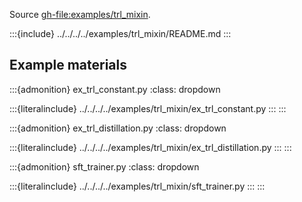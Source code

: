 Source <gh-file:examples/trl_mixin>.

:::{include} ../../../../examples/trl_mixin/README.md
:::

## Example materials

:::{admonition} ex_trl_constant.py
:class: dropdown

:::{literalinclude} ../../../../examples/trl_mixin/ex_trl_constant.py
:::
:::

:::{admonition} ex_trl_distillation.py
:class: dropdown

:::{literalinclude} ../../../../examples/trl_mixin/ex_trl_distillation.py
:::
:::

:::{admonition} sft_trainer.py
:class: dropdown

:::{literalinclude} ../../../../examples/trl_mixin/sft_trainer.py
:::
:::

